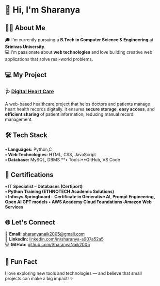 # 👋 Hi, I'm Sharanya   

## 🧑‍💻 About Me   
🎓 I'm currently pursuing a **B.Tech in Computer Science & Engineering** at **Srinivas University**.   
💻 I'm passionate about **web technologies** and love building creative web applications that solve real-world problems.  

## 💻 My Project   
### 🩺 [Digital Heart Care](https://github.com/SharanyaNaik2005/digital-heart-care/blob/main/README.md)   
A web-based healthcare project that helps doctors and patients manage heart health records digitally.   It ensures **secure storage**, **easy access**, and **efficient sharing** of patient information, reducing manual record management.      
## 🛠️ Tech Stack   
**• Languages:** Python,C   
**• Web Technologies:** HTML, CSS, JavaScript   
**• Database:** MySQL, DBMS
**• Tools:**GitHub, VS Code

## 🏅 Certifications   
**• IT Specialist – Databases (Certiport)**   
**• Python Training (ETHNOTECH Academic Solutions)**   
**• Infosys Springboard – Certificate in Generative AI, Prompt Engineering, Open AI GPT models** 
**• AWS Academy Cloud Foundations-Amazon Web Services** 

## 🌐 Let's Connect   
📧 **Email:** [sharanyanaik2005@gmail.com](mailto:sharanyanaik2005@gmail.com)   
💼 **LinkedIn:** [linkedin.com/in/sharanya-a907a52a5](https://www.linkedin.com/in/sharanya-a907a52a5)   
💻 **GitHub:** [github.com/SharanyaNaik2005](https://github.com/SharanyaNaik2005)    

## 🌟 Fun Fact  
I love exploring new tools and technologies — and believe that small projects can make a big impact! ✨
